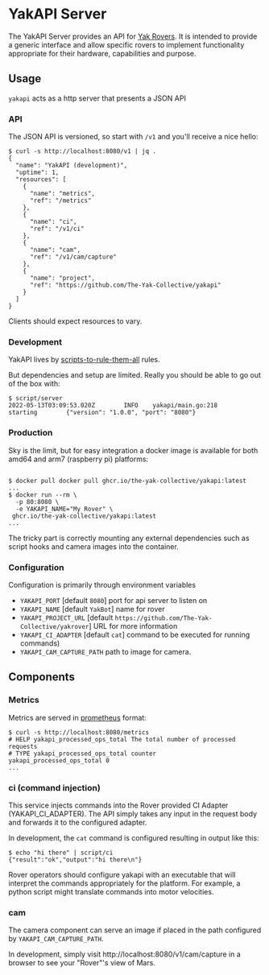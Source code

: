 # YakAPI Server

The YakAPI Server provides an API for [Yak
Rovers](https://github.com/The-Yak-Collective/yakrover). It is intended to
provide a generic interface and allow specific rovers to implement functionality
appropriate for their hardware, capabilities and purpose.

## Usage

`yakapi` acts as a http server that presents a JSON API

### API

The JSON API is versioned, so start with `/v1` and you'll receive a nice hello:

```ShellSession
$ curl -s http://localhost:8080/v1 | jq .
{
  "name": "YakAPI (development)",
  "uptime": 1,
  "resources": [
    {
      "name": "metrics",
      "ref": "/metrics"
    },
    {
      "name": "ci",
      "ref": "/v1/ci"
    },
    {
      "name": "cam",
      "ref": "/v1/cam/capture"
    },
    {
      "name": "project",
      "ref": "https://github.com/The-Yak-Collective/yakapi"
    }
  ]
}
```

Clients should expect resources to vary.

### Development

YakAPI lives by [scripts-to-rule-them-all](https://github.com/github/scripts-to-rule-them-all) rules.

But dependencies and setup are limited. Really you should be able to go out of the box with:

```ShellSession
$ script/server
2022-05-13T03:09:53.020Z        INFO    yakapi/main.go:218      starting        {"version": "1.0.0", "port": "8080"}
```

### Production

Sky is the limit, but for easy integration a docker image is available for both
amd64 and arm7 (raspberry pi) platforms:

```ShellSession

$ docker pull docker pull ghcr.io/the-yak-collective/yakapi:latest
...
$ docker run --rm \
  -p 80:8080 \
  -e YAKAPI_NAME="My Rover" \
 ghcr.io/the-yak-collective/yakapi:latest
...
```

The tricky part is correctly mounting any external dependencies such as
script hooks and camera images into the container.

### Configuration

Configuration is primarily through environment variables

* `YAKAPI_PORT` [default `8080`] port for api server to listen on
* `YAKAPI_NAME` [default `YakBot`] name for rover 
* `YAKAPI_PROJECT_URL` [default `https://github.com/The-Yak-Collective/yakrover`] URL for more information
* `YAKAPI_CI_ADAPTER` [default `cat`] command to be executed for running commands)
* `YAKAPI_CAM_CAPTURE_PATH` path to image for camera.

## Components

### Metrics

Metrics are served in [prometheus](https://prometheus.io) format:

```ShellSession
$ curl -s http://localhost:8080/metrics
# HELP yakapi_processed_ops_total The total number of processed requests
# TYPE yakapi_processed_ops_total counter
yakapi_processed_ops_total 0
...

```

### ci (command injection)

This service injects commands into the Rover provided CI Adapter
(YAKAPI_CI_ADAPTER). The API simply takes any input in the request body and
forwards it to the configured adapter. 

In development, the `cat` command is configured resulting in output like this:

```ShellSession
$ echo "hi there" | script/ci
{"result":"ok","output":"hi there\n"}
```

Rover operators should configure yakapi with an executable that will interpret
the commands appropriately for the platform. For example, a python script might
translate commands into motor velocities.

### cam

The camera component can serve an image if placed in the path configured by
`YAKAPI_CAM_CAPTURE_PATH`.

In development, simply visit http://localhost:8080/v1/cam/capture in a browser
to see your "Rover"'s view of Mars.
